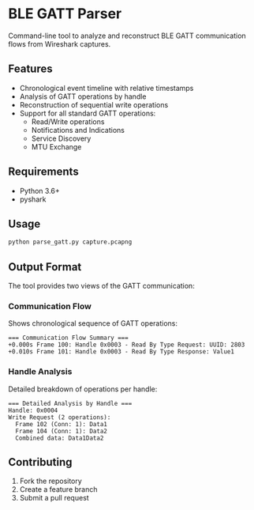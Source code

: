 # BLE GATT Parser

Command-line tool to analyze and reconstruct BLE GATT communication flows from Wireshark captures.

## Features

- Chronological event timeline with relative timestamps
- Analysis of GATT operations by handle
- Reconstruction of sequential write operations
- Support for all standard GATT operations:
  - Read/Write operations
  - Notifications and Indications
  - Service Discovery
  - MTU Exchange

## Requirements

- Python 3.6+
- pyshark

## Usage

```bash
python parse_gatt.py capture.pcapng
```

## Output Format

The tool provides two views of the GATT communication:

### Communication Flow
Shows chronological sequence of GATT operations:
```
=== Communication Flow Summary ===
+0.000s Frame 100: Handle 0x0003 - Read By Type Request: UUID: 2803
+0.010s Frame 101: Handle 0x0003 - Read By Type Response: Value1
```

### Handle Analysis
Detailed breakdown of operations per handle:
```
=== Detailed Analysis by Handle ===
Handle: 0x0004
Write Request (2 operations):
  Frame 102 (Conn: 1): Data1
  Frame 104 (Conn: 1): Data2
  Combined data: Data1Data2
```

## Contributing

1. Fork the repository
2. Create a feature branch
3. Submit a pull request
